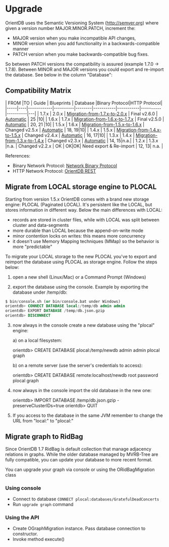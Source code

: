 # Upgrade

OrientDB uses the Semantic Versioning System (http://semver.org) where given a version number MAJOR.MINOR.PATCH,
increment the:

- MAJOR version when you make incompatible API changes,
- MINOR version when you add functionality in a backwards-compatible manner
- PATCH version when you make backwards-compatible bug fixes.

So between PATCH versions the compatibility is assured (example 1.7.0 -> 1.7.8). Between MINOR and MAJOR versions you could export and re-import the database. See below in the column "Database":


## Compatibility Matrix

| FROM |TO | Guide | Blueprints | Database |Binary Protocol|HTTP Protocol|
|-----|----|------------|----------|--------|-----------|-----------|----------|----------|---|
| 1.7.x | 2.0.x | [Migration-from-1.7.x-to-2.0.x](Migration-from-1.7.x-to-2.0.x.md) | Final v2.6.0 | [Automatic](Backward-compatibility.md) | 25 |10|
| 1.6.x | 1.7.x | [Migration-from-1.6.x-to-1.7.x](Migration-from-1.6.x-to-1.7.x.md) | Final v2.5.0 | [Automatic](Backward-compatibility.md) | 20, 21 |10|
| 1.5.x | 1.6.x | [Migration-from-1.5.x-to-1.6.x](Migration-from-1.5.x-to-1.6.x.md) | Changed v2.5.x | [Automatic](Backward-compatibility.md) | 18, 19|10|
| 1.4.x | 1.5.x | [Migration-from-1.4.x-to-1.5.x](Migration-from-1.4.x-to-1.5.x.md) | Changed v2.4.x | [Automatic](Backward-compatibility.md) | 16, 17|10|
| 1.3.x | 1.4.x | [Migration-from-1.3.x-to-1.4.x](Migration-from-1.3.x-to-1.4.x.md) | Changed v2.3.x | [Automatic](Backward-compatibility.md) | 14, 15|n.a.|
| 1.2.x | 1.3.x |n.a. | Changed v2.2.x | OK | OK|OK| Need export & Re-import | 12, 13| n.a. |

References:

- Binary Network Protocol: [Network Binary Protocol](Network-Binary-Protocol.md)
- HTTP Network Protocol: [OrientDB REST](OrientDB-REST.md)

## Migrate from LOCAL storage engine to PLOCAL
Starting from version 1.5.x OrientDB comes with a brand new storage engine: PLOCAL (Paginated LOCAL). It's persistent like the LOCAL, but stores information in different way. Below the main differences with LOCAL:
 - records are stored in cluster files, while with LOCAL was split between cluster and data-segments
 - more durable than LOCAL because the append-on-write mode
 - minor contention locks on writes: this means more concurrency
 - it doesn't use Memory Mapping techniques (MMap) so the behavior is more "predictable"

To migrate your LOCAL storage to the new PLOCAL you've to export and reimport the database using PLOCAL as storage engine. Follow the steps below:

1) open a new shell (Linux/Mac) or a Command Prompt (Windows)

2) export the database using the console. Example by exporting the database under /temp/db:

```sql
$ bin/console.sh (or bin/console.bat under Windows)
orientdb> CONNECT DATABASE local:/temp/db admin admin
orientdb> EXPORT DATABASE /temp/db.json.gzip
orientdb> DISCONNECT
```

3) now always in the console create a new database using the "plocal" engine:

   a) on a local filesystem:

      orientdb> CREATE DATABASE plocal:/temp/newdb admin admin plocal graph

   b) on a remote server (use the server's credentials to access):

      orientdb> CREATE DATABASE remote:localhost/newdb root password plocal graph

4) now always in the console import the old database in the new one:

    orientdb> IMPORT DATABASE /temp/db.json.gzip -preserveClusterIDs=true
    orientdb> QUIT

5) If you access to the database in the same JVM remember to change the URL from "local:" to "plocal:"

## Migrate graph to RidBag
Since OrientDB 1.7 RidBag is default collection that manage adjacency relations in graphs. While the older database managed by MVRB-Tree are fully compatible, you can update your database to more recent format.

You can upgrade your graph via console or using the ORidBagMigration class

### Using console
+ Connect to database `CONNECT plocal:databases/GratefulDeadConcerts`
+ Run `upgrade graph` command

### Using the API
+ Create OGraphMigration instance. Pass database connection to constructor.
+ Invoke method execute()

